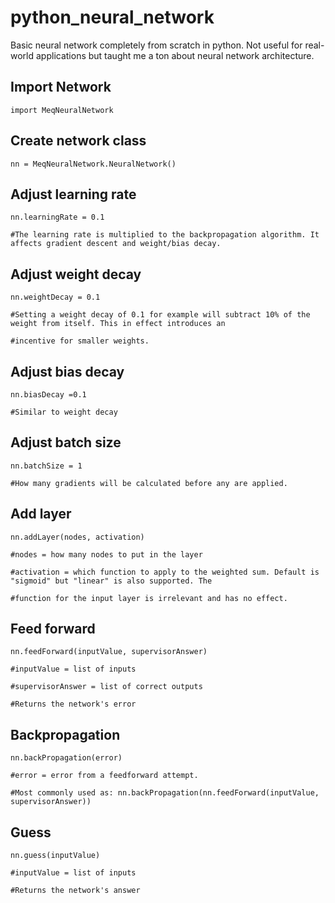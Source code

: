 # python_neural_network
Basic neural network completely from scratch in python. Not useful for real-world applications but taught me a ton about neural network architecture.

## **Import Network**
	import MeqNeuralNetwork

## **Create network class**
	nn = MeqNeuralNetwork.NeuralNetwork()

## **Adjust learning rate**
	nn.learningRate = 0.1

	#The learning rate is multiplied to the backpropagation algorithm. It affects gradient descent and weight/bias decay.

## **Adjust weight decay**
	nn.weightDecay = 0.1

	#Setting a weight decay of 0.1 for example will subtract 10% of the weight from itself. This in effect introduces an 
	
	#incentive for smaller weights.

## **Adjust bias decay**
	nn.biasDecay =0.1

	#Similar to weight decay

## **Adjust batch size**
	nn.batchSize = 1

	#How many gradients will be calculated before any are applied.

## **Add layer**
	nn.addLayer(nodes, activation)

	#nodes = how many nodes to put in the layer

	#activation = which function to apply to the weighted sum. Default is "sigmoid" but "linear" is also supported. The 

	#function for the input layer is irrelevant and has no effect.

## **Feed forward**
	nn.feedForward(inputValue, supervisorAnswer)

	#inputValue = list of inputs

	#supervisorAnswer = list of correct outputs

	#Returns the network's error

## **Backpropagation**
	nn.backPropagation(error)

	#error = error from a feedforward attempt.

	#Most commonly used as: nn.backPropagation(nn.feedForward(inputValue, supervisorAnswer))

## **Guess**
	nn.guess(inputValue)

	#inputValue = list of inputs

	#Returns the network's answer
